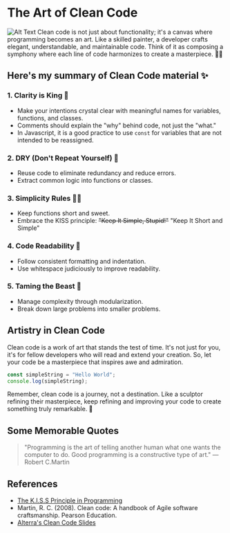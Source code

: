 # The Art of Clean Code
![Alt Text](https://miro.medium.com/v2/resize:fit:750/1*44nbQ40A1XYe97bixBgCOw.gif)
Clean code is not just about functionality; it's a canvas where programming becomes an art. Like a skilled painter, a developer crafts elegant, understandable, and maintainable code. Think of it as composing a symphony where each line of code harmonizes to create a masterpiece. 🎨🎶

## Here's my summary of Clean Code material :sparkles:

### 1. Clarity is King 👑
   - Make your intentions crystal clear with meaningful names for variables, functions, and classes.
   - Comments should explain the "why" behind code, not just the "what."
   - In Javascript, it is a good practice to use `const` for variables that are not intended to be reassigned. 

### 2. DRY (Don't Repeat Yourself) 🌵
   - Reuse code to eliminate redundancy and reduce errors.
   - Extract common logic into functions or classes.

### 3. Simplicity Rules 🧘‍♀️
   - Keep functions short and sweet.
   - Embrace the KISS principle: ~~"Keep It Simple, Stupid!"~~ "Keep It Short and Simple"
### 4. Code Readability 📖
   - Follow consistent formatting and indentation.
   - Use whitespace judiciously to improve readability.

### 5. Taming the Beast 🐉
   - Manage complexity through modularization.
   - Break down large problems into smaller problems.

## Artistry in Clean Code

Clean code is a work of art that stands the test of time. It's not just for you, it's for fellow developers who will read and extend your creation. So, let your code be a masterpiece that inspires awe and admiration.

```javascript
const simpleString = "Hello World";
console.log(simpleString);
```

Remember, clean code is a journey, not a destination. Like a sculptor refining their masterpiece, keep refining and improving your code to create something truly remarkable. :rocket:

## Some Memorable Quotes
> "Programming is the art of telling another human what one wants the computer to do. Good programming is a constructive type of art."
> — Robert C.Martin

## References
- [The K.I.S.S Principle in Programming](https://dev.to/kwereutosu/the-k-i-s-s-principle-in-programming-1jfg)
- Martin, R. C. (2008). Clean code: A handbook of Agile software craftsmanship. Pearson Education.
- [Alterra's Clean Code Slides](https://one.alterra.academy/courses/2023-complete-front-end-engineer-career-with-react-js/lessons/clean-code-5/topic/materi-clean-code-2/)